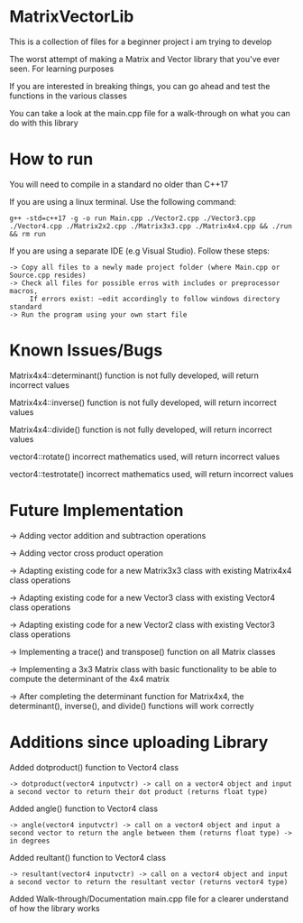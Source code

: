 # MatrixVectorLib
This is a collection of files for a beginner project i am trying to develop

The worst attempt of making a Matrix and Vector library that you've ever seen. For learning purposes

If you are interested in breaking things, you can go ahead and test the functions in the various classes

You can take a look at the main.cpp file for a walk-through on what you can do with this library

# How to run
You will need to compile in a standard no older than C++17 

If you are using a linux terminal. Use the following command:

    g++ -std=c++17 -g -o run Main.cpp ./Vector2.cpp ./Vector3.cpp ./Vector4.cpp ./Matrix2x2.cpp ./Matrix3x3.cpp ./Matrix4x4.cpp && ./run && rm run 

If you are using a separate IDE (e.g Visual Studio). Follow these steps:

    -> Copy all files to a newly made project folder (where Main.cpp or Source.cpp resides)
    -> Check all files for possible erros with includes or preprocessor macros, 
         If errors exist: ~edit accordingly to follow windows directory standard
    -> Run the program using your own start file

# Known Issues/Bugs

Matrix4x4::determinant() function is not fully developed, will return incorrect values

Matrix4x4::inverse() function is not fully developed, will return incorrect values

Matrix4x4::divide() function is not fully developed, will return incorrect values

vector4::rotate() incorrect mathematics used, will return incorrect values

vector4::testrotate() incorrect mathematics used, will return incorrect values



# Future Implementation

-> Adding vector addition and subtraction operations

-> Adding vector cross product operation

-> Adapting existing code for a new Matrix3x3 class with existing Matrix4x4 class operations

-> Adapting existing code for a new Vector3 class with existing Vector4 class operations

-> Adapting existing code for a new Vector2 class with existing Vector3 class operations

-> Implementing a trace() and transpose() function on all Matrix classes

-> Implementing a 3x3 Matrix class with basic functionality to be able to compute the determinant of the 4x4 matrix

-> After completing the determinant function for Matrix4x4, the determinant(), inverse(), and divide() functions will work correctly



# Additions since uploading Library

Added dotproduct() function to Vector4 class
    
    -> dotproduct(vector4 inputvctr) -> call on a vector4 object and input a second vector to return their dot product (returns float type)

Added angle() function to Vector4 class
    
    -> angle(vector4 inputvctr) -> call on a vector4 object and input a second vector to return the angle between them (returns float type) -> in degrees
    
Added reultant() function to Vector4 class
    
    -> resultant(vector4 inputvctr) -> call on a vector4 object and input a second vector to return the resultant vector (returns vector4 type)
    
Added Walk-through/Documentation main.cpp file for a clearer understand of how the library works
